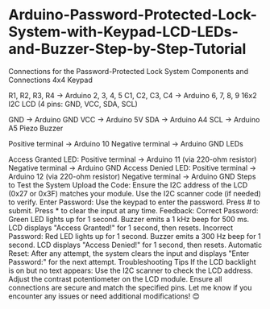 # Arduino-Password-Protected-Lock-System-with-Keypad-LCD-LEDs-and-Buzzer-Step-by-Step-Tutorial
Connections for the Password-Protected Lock System
Components and Connections
4x4 Keypad

R1, R2, R3, R4 → Arduino 2, 3, 4, 5
C1, C2, C3, C4 → Arduino 6, 7, 8, 9
16x2 I2C LCD (4 pins: GND, VCC, SDA, SCL)

GND → Arduino GND
VCC → Arduino 5V
SDA → Arduino A4
SCL → Arduino A5
Piezo Buzzer

Positive terminal → Arduino 10
Negative terminal → Arduino GND
LEDs

Access Granted LED:
Positive terminal → Arduino 11 (via 220-ohm resistor)
Negative terminal → Arduino GND
Access Denied LED:
Positive terminal → Arduino 12 (via 220-ohm resistor)
Negative terminal → Arduino GND
Steps to Test the System
Upload the Code: Ensure the I2C address of the LCD (0x27 or 0x3F) matches your module. Use the I2C scanner code (if needed) to verify.
Enter Password:
Use the keypad to enter the password.
Press # to submit.
Press * to clear the input at any time.
Feedback:
Correct Password:
Green LED lights up for 1 second.
Buzzer emits a 1 kHz beep for 500 ms.
LCD displays "Access Granted!" for 1 second, then resets.
Incorrect Password:
Red LED lights up for 1 second.
Buzzer emits a 300 Hz beep for 1 second.
LCD displays "Access Denied!" for 1 second, then resets.
Automatic Reset:
After any attempt, the system clears the input and displays "Enter Password:" for the next attempt.
Troubleshooting Tips
If the LCD backlight is on but no text appears:
Use the I2C scanner to check the LCD address.
Adjust the contrast potentiometer on the LCD module.
Ensure all connections are secure and match the specified pins.
Let me know if you encounter any issues or need additional modifications! 😊
